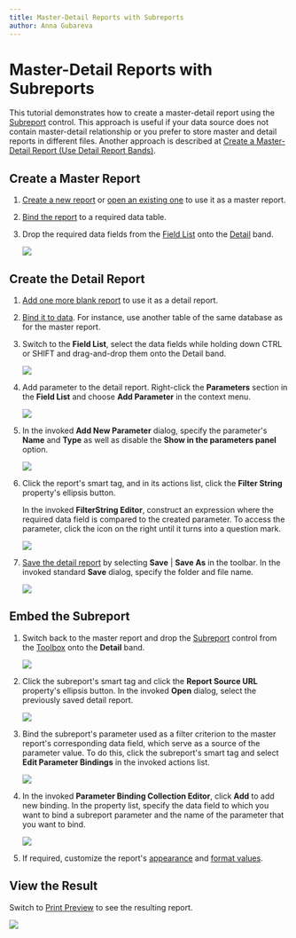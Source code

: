 ```yaml
---
title: Master-Detail Reports with Subreports
author: Anna Gubareva
---
```

# Master-Detail Reports with Subreports

This tutorial demonstrates how to create a master-detail report using the [Subreport](../use-report-elements/use-basic-report-controls/subreport.md) control. This approach is useful if your data source does not contain master-detail relationship or you prefer to store master and detail reports in different files. Another approach is described at [Create a Master-Detail Report (Use Detail Report Bands)](master-detail-reports-with-detail-report-bands.md).

## <a name="master"></a>Create a Master Report

1. [Create a new report](../add-new-reports.md) or [open an existing one](../open-reports.md) to use it as a master report.

2. [Bind the report](../bind-to-data.md) to a required data table.

3. Drop the required data fields from the [Field List](../report-designer-tools/ui-panels/field-list.md) onto the [Detail](../introduction-to-banded-reports.md) band.

    ![](../../../../images/eurd-win-master-report-layout.png)

## <a name="detail"></a>Create the Detail Report

1. [Add one more blank report](../add-new-reports.md) to use it as a detail report.

2. [Bind it to data](../bind-to-data.md). For instance, use another table of the same database as for the master report. 

3. Switch to the **Field List**, select the data fields while holding down CTRL or SHIFT and drag-and-drop them onto the Detail band.
	
	![](../../../../images/eurd-win-detail-report-layout.png)

4. Add parameter to the detail report. Right-click the **Parameters** section in the **Field List** and choose **Add Parameter** in the context menu.
	
	![](../../../../images/eurd-win-detail-report-add-parameter.png)

5. In the invoked **Add New Parameter** dialog, specify the parameter's **Name** and **Type** as well as disable the **Show in the parameters panel** option.
	
	![](../../../../images/eurd-win-detail-report-parameter-settings.png)

6. Click the report's smart tag, and in its actions list, click the **Filter String** property's ellipsis button.
	
	In the invoked **FilterString Editor**, construct an expression where the required data field is compared to the created parameter. To access the parameter, click the icon on the right until it turns into a question mark.
	
	![](../../../../images/eurd-win-detail-report-filter-string.png)

7. [Save the detail report](../save-reports.md) by selecting **Save** | **Save As** in the toolbar. In the invoked standard **Save** dialog, specify the folder and file name.

	![](../../../../images/eurd-win-detail-report-save-dialog.png)

## <a name="subreport"></a>Embed the Subreport
1. Switch back to the master report and drop the [Subreport](../use-report-elements/use-basic-report-controls/subreport.md) control from the [Toolbox](../report-designer-tools/toolbox.md) onto the **Detail** band.
	
	![](../../../../images/eurd-win-master-report-add-subreport.png)

2. Click the subreport's smart tag and click the **Report Source URL** property's ellipsis button. In the invoked **Open** dialog, select the previously saved detail report.
	
	![](../../../../images/eurd-win-master-report-subreport-report-source-url.png)
	
3. Bind the subreport's parameter used as a filter criterion to the master report's corresponding data field, which serve as a source of the parameter value. To do this, click the subreport's smart tag and select **Edit Parameter Bindings** in the invoked actions list.
	
	![](../../../../images/eurd-win-master-report-subreport-edit-parameter-bindings.png)
	
4. In the invoked **Parameter Binding Collection Editor**, click **Add** to add new binding. In the property list, specify the data field to which you want to bind a subreport parameter and the name of the parameter that you want to bind.
	
	![](../../../../images/eurd-win-master-report-subreport-parameter-binding-editor.png)

5. If required, customize the report's [appearance](../customize-appearance.md) and [format values](../shape-report-data/format-data.md).

## <a name="result"></a>View the Result

Switch to [Print Preview](../preview-print-and-export-reports.md) to see the resulting report.

![](../../../../images/eurd-win-master-detail-result.png)

